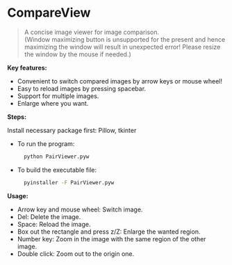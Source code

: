 # CompareView

> A concise image viewer for image comparison.   
(Window maximizing button is unsupported for the present and hence maximizing the window will result in unexpected error! Please resize the window by the mouse if needed.)

**Key features:**

* Convenient to switch compared images by arrow keys or mouse wheel!
* Easy to reload images by pressing spacebar.
* Support for multiple images.
* Enlarge where you want.

**Steps:**  

Install necessary package first:
	Pillow, tkinter

* To run the program:
  ```bash
	python PairViewer.pyw
	```

* To build the executable file:
  ```bash
	pyinstaller -F PairViewer.pyw
	```

**Usage:**
* Arrow key and mouse wheel: Switch image.
* Del: Delete the image.
* Space: Reload the image.
* Box out the rectangle and press z/Z: Enlarge the wanted region.
* Number key: Zoom in the image with the same region of the other image.
* Double click: Zoom out to the origin one.
